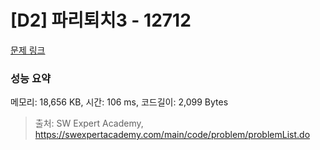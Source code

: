 # [D2] 파리퇴치3 - 12712 

[문제 링크](https://swexpertacademy.com/main/code/problem/problemDetail.do?contestProbId=AXuARWAqDkQDFARa) 

### 성능 요약

메모리: 18,656 KB, 시간: 106 ms, 코드길이: 2,099 Bytes



> 출처: SW Expert Academy, https://swexpertacademy.com/main/code/problem/problemList.do